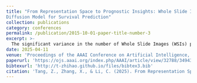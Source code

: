 ```yaml
---
title: "From Representation Space to Prognostic Insights: Whole Slide Image Generation with Hierarchical
Diffusion Model for Survival Prediction"
collection: publications
category: conferences
permalink: /publication/2015-10-01-paper-title-number-3
excerpt: >-
  The significant variance in the number of Whole Slide Images (WSIs) per patient creates a data imbalance that leads to biased and unreliable predictions from pathology foundation models, particularly for underrepresented cases. To mitigate this, we introduce a hierarchical diffusion model that generates high-quality 'virtual slide' representations by learning from the existing dataset. This data augmentation strategy effectively corrects for bias, enhancing the overall fairness and accuracy of the model.
date: 2025-04-11
venue: 'Proceedings of the AAAI Conference on Artificial Intelligence, 39(7), 7329-7337.'
paperurl: 'https://ojs.aaai.org/index.php/AAAI/article/view/32788/34943'
bibtexurl: 'http://t-zhihao.github.io/files/bibtex3.bib'
citation: 'Tang, Z., Zhang, X., & Li, C. (2025). From Representation Space to Prognostic Insights: Whole Slide Image Generation with Hierarchical Diffusion Model for Survival Prediction. Proceedings of the AAAI Conference on Artificial Intelligence, 39(7), 7329-7337. https://doi.org/10.1609/aaai.v39i7.32788'
---
```

